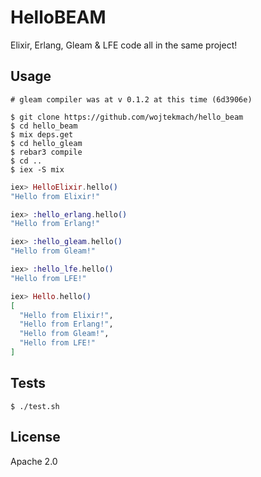# HelloBEAM

Elixir, Erlang, Gleam & LFE code all in the same project!

## Usage

```
# gleam compiler was at v 0.1.2 at this time (6d3906e)

$ git clone https://github.com/wojtekmach/hello_beam
$ cd hello_beam
$ mix deps.get
$ cd hello_gleam
$ rebar3 compile
$ cd ..
$ iex -S mix
```


```elixir
iex> HelloElixir.hello()
"Hello from Elixir!"

iex> :hello_erlang.hello()
"Hello from Erlang!"

iex> :hello_gleam.hello()
"Hello from Gleam!"

iex> :hello_lfe.hello()
"Hello from LFE!"

iex> Hello.hello()
[
  "Hello from Elixir!",
  "Hello from Erlang!",
  "Hello from Gleam!",
  "Hello from LFE!"
]
```

## Tests

```
$ ./test.sh
```

## License

Apache 2.0
